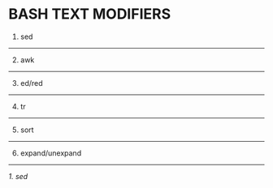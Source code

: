BASH TEXT MODIFIERS
===================

1. sed
------
2. awk
------
3. ed/red
------
4. tr
------
5. sort
------
6. expand/unexpand
-----

_1. sed_
